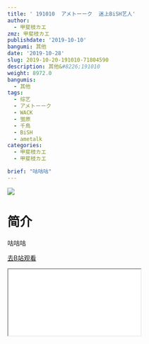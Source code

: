 ```yaml
---
title: ' 191010  アメトーーク  迷上BiSH艺人'
author:
  - 甲斐枝カエ
zmz: 甲斐枝カエ
publishdate: '2019-10-10'
bangumi: 其他
date: '2019-10-28'
slug: 2019-10-20-191010-71804590
description: 其他&#8226;191010
weight: 8972.0
bangumis:
  - 其他
tags:
  - 综艺
  - アメトーーク
  - WACK
  - 蛍原
  - 千鳥
  - BiSH
  - ametalk
categories:
  - 甲斐枝カエ
  - 甲斐枝カエ

brief: "咕咕咕"
---
```

![](https://raw.githubusercontent.com/tcgriffith/owaraisite/master/static/tmpimg/4a62d04997137e2a61a0988e5a1787562bffb95b.jpg.480.jpg)
# 简介  
咕咕咕  

[去B站观看](https://www.bilibili.com/video/av71804590/)
<div class ="resp-container"><iframe class="testiframe" src="//player.bilibili.com/player.html?aid=71804590"", scrolling="no", allowfullscreen="true" > </iframe></div> 
